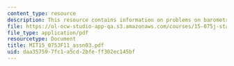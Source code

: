 ```yaml
---
content_type: resource
description: This resource contains information on problems on barometric pressure.
file: https://ol-ocw-studio-app-qa.s3.amazonaws.com/courses/15-075j-statistical-thinking-and-data-analysis-fall-2011/daa357597fc1a5cd2bfeff302ec145bf_MIT15_075JF11_assn03.pdf
file_type: application/pdf
resourcetype: Document
title: MIT15_075JF11_assn03.pdf
uid: daa35759-7fc1-a5cd-2bfe-ff302ec145bf
---
```

